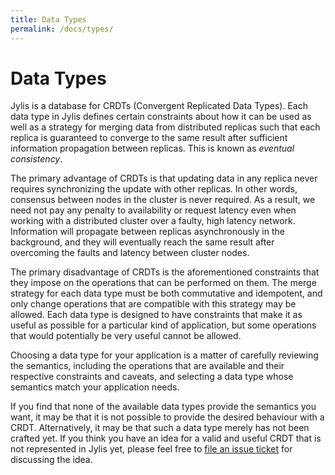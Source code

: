 ```yaml
---
title: Data Types
permalink: /docs/types/
---
```


# Data Types

Jylis is a database for CRDTs (Convergent Replicated Data Types). Each data type in Jylis defines certain constraints about how it can be used as well as a strategy for merging data from distributed replicas such that each replica is guaranteed to converge to the same result after sufficient information propagation between replicas. This is known as *eventual consistency*.

The primary advantage of CRDTs is that updating data in any replica never requires synchronizing the update with other replicas. In other words, consensus between nodes in the cluster is never required. As a result, we need not pay any penalty to availability or request latency even when working with a distributed cluster over a faulty, high latency network. Information will propagate between replicas asynchronously in the background, and they will eventually reach the same result after overcoming the faults and latency between cluster nodes.

The primary disadvantage of CRDTs is the aforementioned constraints that they impose on the operations that can be performed on them. The merge strategy for each data type must be both commutative and idempotent, and only change operations that are compatible with this strategy may be allowed. Each data type is designed to have constraints that make it as useful as possible for a particular kind of application, but some operations that would potentially be very useful cannot be allowed.

Choosing a data type for your application is a matter of carefully reviewing the semantics, including the operations that are available and their respective constraints and caveats, and selecting a data type whose semantics match your application needs.

If you find that none of the available data types provide the semantics you want, it may be that it is not possible to provide the desired behaviour with a CRDT. Alternatively, it may be that such a data type merely has not been crafted yet. If you think you have an idea for a valid and useful CRDT that is not represented in Jylis yet, please feel free to <a href="https://github.com/jemc/jylis/issues/new">file an issue ticket</a> for discussing the idea.
